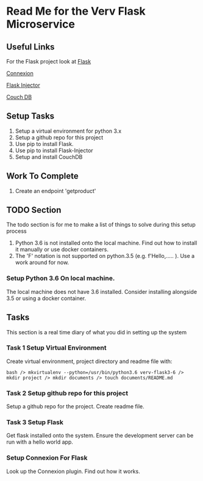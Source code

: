 # Read Me for the Verv Flask Microservice

## Useful Links

For the Flask project look at [Flask](http://flask.pocoo.org)

[Connexion](http://connexion.readthedocs.io/en/latest)

[Flask Injector](http://pypi.org/project/Flask-Injector)

[Couch DB](http://couchdb.apache.org/)

## Setup Tasks

1. Setup a virtual environment for python 3.x
2. Setup a github repo for this project
2. Use pip to install Flask.
3. Use pip to install Flask-Injector
4. Setup and install CouchDB

## Work To Complete
1. Create an endpoint 'getproduct'

## TODO Section
The todo section is for me to make a list of things to solve during this setup process
1) Python 3.6 is not installed onto the local machine. Find out how to install it manually or use docker containers.
2) The 'F' notation is not supported on python.3.5 (e.g. f'Hello,..... ). Use a work around for now.

### Setup Python 3.6 On local machine.
The local machine does not have 3.6 installed. Consider installing alongside 3.5 or using
a docker container.

## Tasks
This section is a real time diary of what you did in setting up the system

### Task 1 Setup Virtual Environment
Create virtual environment, project directory and readme file with:

` bash
	/> mkvirtualenv --python=/usr/bin/python3.6 verv-flask3-6
	/> mkdir project
	/> mkdir documents
	/> touch documents/README.md
`

### Task 2 Setup github repo for this project
Setup a github repo for the project.
Create readme file.


### Task 3 Setup Flask
Get flask installed onto the system.
Ensure the development server can be run with a hello world app.

### Setup Connexion For Flask
Look up the Connexion plugin.
Find out how it works.



